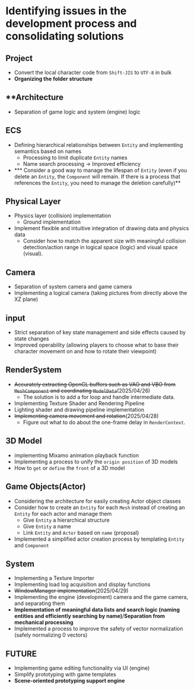 # **Identifying issues in the development process and consolidating solutions**

## **Project**
* Convert the local character code from `Shift-JIS` to `UTF-8` in bulk
* **Organizing the folder structure**

## **Architecture
* Separation of game logic and system (engine) logic

## **ECS**
* Defining hierarchical relationships between `Entity` and implementing semantics based on names
    * Processing to limit duplicate `Entity` names
    * Name search processing -> Improved efficiency
* *** Consider a good way to manage the lifespan of `Entity` (even if you delete an `Entity`, the `Component` will remain. If there is a process that references the `Entity`, you need to manage the deletion carefully)**


## **Physical Layer**
* Physics layer (collision) implementation
    * Ground implementation
* Implement flexible and intuitive integration of drawing data and physics data
    * Consider how to match the apparent size with meaningful collision detection/action range in logical space (logic) and visual space (visual).

## **Camera**
* Separation of system camera and game camera
* Implementing a logical camera (taking pictures from directly above the XZ plane)

## **input**
* Strict separation of key state management and side effects caused by state changes
* Improved operability (allowing players to choose what to base their character movement on and how to rotate their viewpoint)

## **RenderSystem**
* ~~Accurately extracting OpenGL buffers such as VAO and VBO from `MeshComponent` and coordinating `ModelData`~~(2025/04/26)
    * The solution is to add a for loop and handle intermediate data.
* Implementing Texture Shader and Rendering Pipeline
* Lighting shader and drawing pipeline implementation
* ~~Implementing camera movement and rotation~~(2025/04/28)
    * Figure out what to do about the one-frame delay in `RenderContext`.

## **3D Model**
* implementing Mixamo animation playback function
* Implementing a process to unify the `origin position` of 3D models
* How to `get` or `define` the `front` of a 3D model

## **Game Objects(Actor)**
* Considering the architecture for easily creating Actor object classes
* Consider how to create an `Entity` for each `Mesh` instead of creating an `Entity` for each actor and manage them
    * Give `Entity` a hierarchical structure
    * Give `Entity` a name
    * Link `Entity` and `Actor` based on `name` (proposal)
* Implemented a simplified actor creation process by templating `Entity` and `Component`



## **System**
* Implementing a Texture Importer
* Implementing load log acquisition and display functions
* ~~WindowManager implementation~~(2025/04/29)
* Implementing the engine (development) camera and the game camera, and separating them
* **Implementation of meaningful data lists and search logic (naming entities and efficiently searching by name)**/**Separation from mechanical processing**
* Implemented a process to improve the safety of vector normalization (safely normalizing 0 vectors)

## **FUTURE**
* Implementing game editing functionality via UI (engine)
* Simplify prototyping with game templates
* **Scene-oriented prototyping support engine**